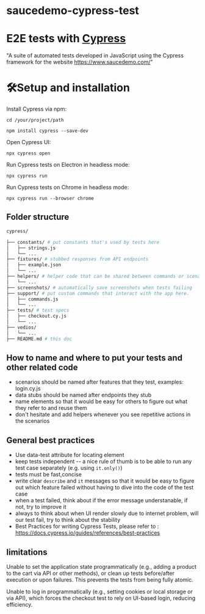 # saucedemo-cypress-test
# E2E tests with [Cypress](https://www.cypress.io/)

"A suite of automated tests developed in JavaScript using the Cypress framework for the website https://www.saucedemo.com/"

# 🛠️Setup and installation 

Install Cypress via npm:

`cd /your/project/path`

`npm install cypress --save-dev`

Open Cypress UI:

`npx cypress open`

Run Cypress tests on Electron in headless mode:

`npx cypress run`

Run Cypress tests on Chrome in headless mode:

`npx cypress run --browser chrome`

## Folder structure

```sh
cypress/

├── constants/ # put constants that's used by tests here
│   ├── strings.js
│   └── ...
├── fixtures/ # stubbed responses from API endpoints
│   ├── example.json
│   └── ...
├── helpers/ # helper code that can be shared between commands or scenarios
│   └── ...
├── screenshots/ # automatically save screenshots when tests failing
├── support/ # put custom commands that interact with the app here.
│   ├── commands.js
│   └── ...
├── tests/ # test specs
│   ├── checkout.cy.js
│   └── ...
├── vedios/ 
│   └── ...
├── README.md # this doc
```
## How to name and where to put your tests and other related code
-  scenarios should be named after features that they test, examples: login.cy.js
-  data stubs should be named after endpoints they stub
-  name elements so that it would be easy for others to figure out what they refer to and reuse them
-  don't hesitate and add helpers whenever you see repetitive actions in the scenarios

## General best practices
-   Use data-test attribute for locating element 
-   keep tests independent -- a nice rule of thumb is to be able to run any test case separately (e.g. using `it.only()`)
-   tests must be fast,concise
-   write clear `describe` and `it` messages so that it would be easy to figure out which feature failed without having to dive into the code of the test case
-   when a test failed, think about if the error message understanable, if not, try to improve it
-   always to think about when UI render slowly due to internet problem, will our test fail, try to think about the stability
-   Best Practices for writing Cypress Tests, please refer to : https://docs.cypress.io/guides/references/best-practices

## limitations
Unable to set the application state programmatically (e.g., adding a product to the cart via API or other methods), or clean up tests before/after execution or upon failures. This prevents the tests from being fully atomic.

Unable to log in programmatically (e.g., setting cookies or local storage or via API), which forces the checkout test to rely on UI-based login, reducing efficiency.
